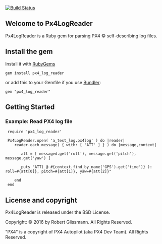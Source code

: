 [![Build Status](https://travis-ci.org/rgmann/px4_log_reader.svg?branch=master)](https://travis-ci.org/rgmann/px4_log_reader)

## Welcome to Px4LogReader ##

Px4LogReader is a Ruby gem for parsing PX4 &copy; self-describing log files.


## Install the gem ##

Install it with [RubyGems](https://rubygems.org/)

    gem install px4_log_reader

or add this to your Gemfile if you use [Bundler](http://gembundler.com/):

    gem "px4_log_reader"


## Getting Started ##

### Example: Read PX4 log file ###

     require 'px4_log_reader'

     Px4LogReader.open( 'a_test_log.px4log' ) do |reader|
        reader.each_message( { with: [ 'ATT' ] } ) do |message,context|

           att = [ messaged.get('roll'), message.get('pitch'), message.get('yaw') ]

           puts "ATT( @ #{context.find_by_name('GPS').get('time')} ): roll=#{att[0]}, pitch=#{att[1]}, yaw=#{att[2]}"

        end
     end


## License and copyright ##

Px4LogReader is released under the BSD License.

Copyright: &copy; 2016 by Robert Glissmann. All Rights Reserved.

"PX4" is a copyright of PX4 Autopilot (aka PX4 Dev Team). All Rights Reserved.


